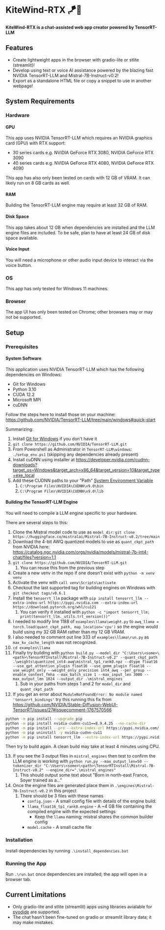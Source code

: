 # KiteWind-RTX 🪁🍃
<h4>KiteWind-RTX is a chat-assisted web app creator powered by TensorRT-LLM</h4>

## Features
- Create lightweight apps in the browser with gradio-lite or stlite (streamlit)!
- Develop using text or voice AI assistance powered by the blazing fast NVIDIA TensorRT-LLM and Mistral-7B-Instruct-v0.2!
- Export as a standalone HTML file or copy a snippet to use in another webpage!

## System Requirements
### Hardware
#### GPU
This app uses NVIDIA TensorRT-LLM which requires an NVIDIA graphics card (GPU) with RTX support:
- 30 series cards e.g. NVIDIA GeForce RTX 3080, NVIDIA GeForce RTX 3090
- 40 series cards e.g. NVIDIA GeForce RTX 4080, NVIDIA GeForce RTX 4090

This app has also only been tested on cards with 12 GB of VRAM.
It can likely run on 8 GB cards as well.

#### RAM
Building the TensorRT-LLM engine may require at least 32 GB of RAM.

#### Disk Space
This app takes about 12 GB when dependencies are installed and the LLM engine files are included. To be safe, plan to have at least 24 GB of disk space available.

#### Voice Input
You will need a microphone or other audio input device to interact via the voice button.

### OS
This app has only tested for Windows 11 machines.

### Browser
The app UI has only been tested on Chrome; other browsers may or may not be supported.

## Setup
### Prerequisites
#### System Software
This application uses NVIDIA TensorRT-LLM which has the following dependencies on Windows:
- Git for Windows
- Python 3.10
- CUDA 12.2
- Microsoft MPI
- cuDNN


Follow the steps here to install those on your machine: 
https://github.com/NVIDIA/TensorRT-LLM/tree/main/windows#quick-start

Summarizing:
1. Install [Git for Windows](https://git-scm.com/download/win) if you don't have it
2. `git clone https://github.com/NVIDIA/TensorRT-LLM.git`
3. From Powershell as Administrator in `TensorRT-LLM\windows`: `./setup_env.ps1` (skipping any dependencies already present)
4. Install cuDNN using installer at https://developer.nvidia.com/cudnn-downloads?target_os=Windows&target_arch=x86_64&target_version=10&target_type=exe_local
5. Add these CUDNN paths to your "Path" [System Environment Variable](https://www.howtogeek.com/787217/how-to-edit-environment-variables-on-windows-10-or-11/#:~:text=In%20the%20System%20Properties%20window,%2C%20and%20click%20%22OK.%22)
   1. `C:\Program Files\NVIDIA\CUDNN\v9.0\bin`
   2. `C:\Program Files\NVIDIA\CUDNN\v9.0\lib`


#### Building the TensorRT-LLM Engine
You will need to compile a LLM engine specific to your hardware.

There are several steps to this:
1. Clone the Mistral model code to use as `model_dir`: `git clone https://huggingface.co/mistralai/Mistral-7B-Instruct-v0.2/tree/main`
2. Download the 4-bit AWQ quantized models to use as `quant_ckpt_path` from NVIDIA here: https://catalog.ngc.nvidia.com/orgs/nvidia/models/mistral-7b-int4-chat/files?version=1.1
3. `git clone https://github.com/NVIDIA/TensorRT-LLM.git`
   1. You can reuse this from the previous step
4. Create a new venv in the repo if one doesn't exist with `python -m venv venv`
5. Activate the venv with `call venv\Scripts\activate`
6. Checkout the last supported tag for building engines on Windows with `git checkout tags/v0.6.1`
7. Install the `tensorrt_llm` package with `pip install tensorrt_llm --extra-index-url https://pypi.nvidia.com --extra-index-url https://download.pytorch.org/whl/cu121`
   1. You can verify it installed with `python -c "import tensorrt_llm; print(tensorrt_llm._utils.trt_version())"`
8. I needed to modify line 1188 of `examples\llama\weight.py` to `awq_llama = torch.load(quant_ckpt_path, map_location='cpu')` so the engine would build using my 32 GB RAM rather than my 12 GB VRAM.
9. I also needed to comment out line 333 of `examples\llama\run.py` as `max_kv_cache_length` was not recognized.
10. `cd examples\llama`
11. Finally try building with `python build.py --model_dir "C:\Users\<some>\<path>\TensorRTInstall\Mistral-7B-Instruct-v0.2" --quant_ckpt_path .\weights\quantized_int4-awq\mistral_tp1_rank0.npz --dtype float16 --use_gpt_attention_plugin float16 --use_gemm_plugin float16 --use_weight_only --weight_only_precision int4_awq --per_group --enable_context_fmha --max_batch_size 1 --max_input_len 3000 --max_output_len 1024 --output_dir .\mistral_engines`
    1. Sub in your paths from steps 1 and 2 for `model_dir` and `quant_ckpt_path`
12. If you get an error about `ModuleNotFoundError: No module named 'tensorrt_bindings'` try this running this fix from https://github.com/NVIDIA/Stable-Diffusion-WebUI-TensorRT/issues/27#issuecomment-1767570566
```bash
python -m pip install --upgrade pip
python -m pip install nvidia-cudnn-cu11==8.9.4.25 --no-cache-dir
python -m pip install --pre --extra-index-url https://pypi.nvidia.com/ tensorrt==9.0.1.post11.dev4 --no-cache-dir
python -m pip uninstall -y nvidia-cudnn-cu11
python -m pip install tensorrt_llm --extra-index-url https://pypi.nvidia.com --extra-index-url https://download.pytorch.org/whl/cu121
```
Then try to build again. A clean build may take at least 4 minutes using CPU.

13. If you see the 3 output files in `mistral_engines` then test to confirm the LLM engine is working with `python run.py --max_output_len=50 --tokenizer_dir "C:\Users\<some>\<path>\TensorRTInstall\Mistral-7B-Instruct-v0.2" --engine_dir=".\mistral_engines"`
    1. This should output some text about "Born in north-east France, Soyer trained as a..."
14. Once the engine files are generated place them in `.\engines\Mistral-7B-Instruct-v0.2` in this project
    1. There should be 3 files with these names
       - `config.json` - A small config file with details of the engine build.
       - `llama_float16_tp1_rank0.engine` - A ~4 GB file containing the compiled engine with the expected settings
         - Keep the `llama` naming; mistral shares the common builder config
       - `model.cache` - A small cache file

### Installation
Install dependencies by running `.\install_dependencies.bat`

### Running the App
Run `.\run.bat` once dependencies are installed; the app will open in a browser tab.

## Current Limitations
- Only gradio-lite and stlite (streamlit) apps using libraries avialable for [pyodide](https://pyodide.org/en/stable/) are supported.
- The chat hasn't been fine-tuned on gradio or streamlit library data; it may make mistakes.